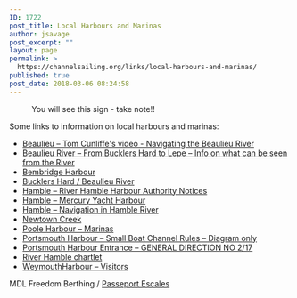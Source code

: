 ```yaml
---
ID: 1722
post_title: Local Harbours and Marinas
author: jsavage
post_excerpt: ""
layout: page
permalink: >
  https://channelsailing.org/links/local-harbours-and-marinas/
published: true
post_date: 2018-03-06 08:24:58
---
```

<!-- wp:image {"id":2653,"sizeSlug":"large"} -->
<figure class="wp-block-image size-large"><img src="https://channelsailing.org/wp-content/uploads/2020/01/Hamble-Radio-Ch-68.jpg" alt="" class="wp-image-2653"/><figcaption> You will see this sign - take note!!</figcaption></figure>
<!-- /wp:image -->

<p>Some links to information on local harbours and marinas:</p>
<ul class="xoxo blogroll">
<li><a title="A video about Navigating the Beaulieu River by Tom Cunliff" href="http://www.tomcunliffe.com/navigating-the-beaulieu-river-on-a-cold-winters-day/" target="_blank" rel="noopener noreferrer">Beaulieu – Tom Cunliffe's video - Navigating the Beaulieu River</a></li>
<li><a title="The lower reaches of the Beaulieu River are best seen from the water as they are not served by a footpath. This leaflet describes some of the key features." href="http://www.beaulieuriver.co.uk/UserStorage/files/Bucklers-Hard-to-Lepe-from-the-Water-2018-WEB.pdf" target="_blank" rel="noopener noreferrer">Beaulieu River – From Bucklers Hard to Lepe – Info on what can be seen from the River</a></li>
<li><a href="http://www.bembridgeharbour.co.uk/the-harbour/navigation" target="_blank" rel="noopener noreferrer">Bembridge Harbour</a></li>
<li><a href="http://www.bucklershard.co.uk/beaulieu-river" target="_blank" rel="noopener noreferrer">Bucklers Hard / Beaulieu River</a></li>
<li><a title="From Hampshire County Council Website" href="https://www.hants.gov.uk/thingstodo/riverhamble/waterways/notices" target="_blank" rel="noopener noreferrer">Hamble – River Hamble Harbour Authority Notices</a></li>
<li><a title="Info from MDL Marinas" href="http://www.mdlmarinas.co.uk/mdl-mercury-yacht-harbour" target="_blank" rel="noopener noreferrer">Hamble – Mercury Yacht Harbour</a></li>
<li><a title="The Navigation page from Hampshire County Council" href="https://www.hants.gov.uk/thingstodo/riverhamble/waterways/navigation">Hamble – Navigation in Hamble River</a></li>
<li><a href="http://www.solentprotection.org/2013/07/newtown-a-magical-harbour/" target="_blank" rel="noopener noreferrer">Newtown Creek</a></li>
<li><a href="http://www.harbourguides.com/harbours.php/Poole/marinas" target="_blank" rel="noopener noreferrer">Poole Harbour – Marinas</a></li>
<li><a title="The diagram published within the QHM General Direction 02/17" href="https://www.royalnavy.mod.uk/-/media/qhm/portsmouth/images/small-boat-channel-rules-web-large.png" target="_top" rel="noopener noreferrer">Portsmouth Harbour – Small Boat Channel Rules – Diagram only</a></li>
<li><a title=" GENERAL DIRECTION NO 2/17 Portsmouth Harbour Entrance – Approach Channel, Small Boat Channel, Swashway and Inner Swashway – Dated 15 Dec 2017" href="https://www.royalnavy.mod.uk/qhm/portsmouth/local-notices/general-directions/2017/1702-portsmouth-harbour-entrance" target="_blank" rel="noopener noreferrer">Portsmouth Harbour Entrance – GENERAL DIRECTION NO 2/17</a></li>
<li><a title="External link to this chart on visitmyharbour.com" href="http://www.visitmyharbour.com/harbours/solent/hamble-marinas/chart/4AB4297C95843/hamble-river-chart-to-bursledon-bridge-2012">River Hamble chartlet</a></li>
<li><a href="http://www.weymouth-harbour.co.uk/visiting/">WeymouthHarbour – Visitors</a></li>
</ul>
<p>MDL Freedom Berthing / <a href="http://www.mdlmarinas.co.uk/freedom/passeport-escales">Passeport Escales</a></p>